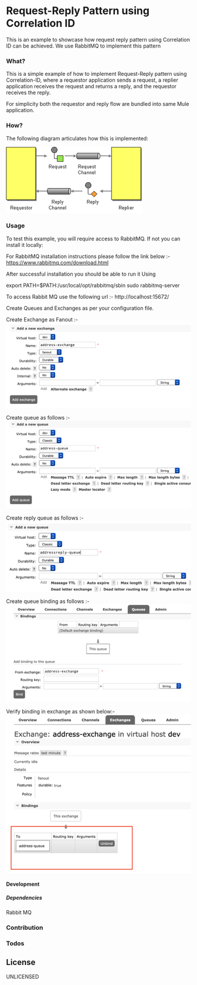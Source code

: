 # Request-Reply Pattern using Correlation ID

This is an example to showcase how request reply pattern using Correlation ID can be achieved. We use RabbitMQ to implement this pattern

### What?

This is a simple example of how to implement Request-Reply pattern using Correlation-ID, where a requestor application sends a request, a replier application
receives the request and returns a reply, and the requestor receives the reply. 

For simplicity both the requestor and reply flow are bundled into same Mule application.

### How?

The following diagram articulates how this is implemented:

![](./docs/images/RequestReply.gif)


### Usage
To test this example, you will require access to RabbitMQ. If not you can install it locally:

For RabbitMQ installation instructions please follow the link below :-
https://www.rabbitmq.com/download.html

After successful installation you should be able to run it Using

export PATH=$PATH:/usr/local/opt/rabbitmq/sbin
sudo rabbitmq-server

To access Rabbit MQ use the following url :-
http://localhost:15672/

Create Queues and Exchanges as per your configuration file.

Create Exchange as Fanout  :-
![](./docs/images/exchange.png)

Create queue as follows :-
![](./docs/images/queue1.png)

Create reply queue as follows :-
![](./docs/images/queue2.png)

Create queue binding as follows :-
![](./docs/images/binding.png)

Verify binding in exchange as shown below:-
![](./docs/images/post-binding.png)


#### Development



##### Dependencies

Rabbit MQ

### Contribution



### Todos


License
----
UNLICENSED
